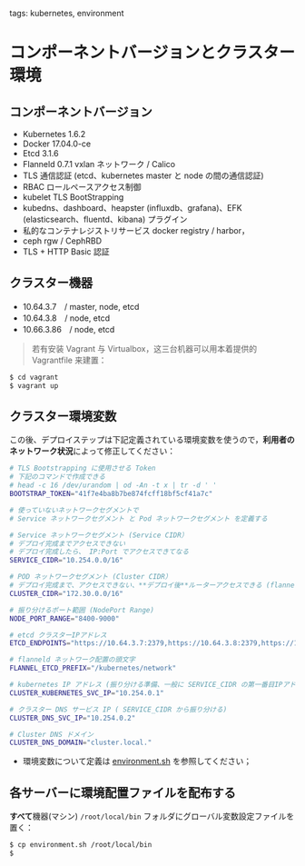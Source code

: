 <!-- toc -->

tags: kubernetes, environment

# コンポーネントバージョンとクラスター環境

## コンポーネントバージョン

+ Kubernetes 1.6.2
+ Docker  17.04.0-ce
+ Etcd 3.1.6
+ Flanneld 0.7.1 vxlan ネットワーク / Calico
+ TLS 通信認証 (etcd、kubernetes master と node の間の通信認証)
+ RBAC ロールペースアクセス制御
+ kubelet TLS BootStrapping
+ kubedns、dashboard、heapster (influxdb、grafana)、EFK (elasticsearch、fluentd、kibana) プラグイン
+ 私的なコンテナレジストリサービス docker registry / harbor，
+ ceph rgw / CephRBD
+ TLS + HTTP Basic 認証


## クラスター機器

+ 10.64.3.7　/ master, node, etcd
+ 10.64.3.8　/ node, etcd
+ 10.66.3.86　/ node, etcd

> 若有安装 Vagrant 与 Virtualbox，这三台机器可以用本着提供的 Vagrantfile 来建置：
``` bash
$ cd vagrant
$ vagrant up
```

## クラスター環境変数

この後、デプロイステップは下記定義されている環境変数を使うので，**利用者のネットワーク状況**によって修正してください：

``` bash
# TLS Bootstrapping に使用させる Token 
# 下記のコマンドで作成できる
# head -c 16 /dev/urandom | od -An -t x | tr -d ' ' 
BOOTSTRAP_TOKEN="41f7e4ba8b7be874fcff18bf5cf41a7c"

# 使っていないネットワークセグメントで
# Service ネットワークセグメント と Pod ネットワークセグメント を定義する

# Service ネットワークセグメント (Service CIDR）
# デプロイ完成までアクセスできない
# デプロイ完成したら、 IP:Port でアクセスできてなる
SERVICE_CIDR="10.254.0.0/16"

# POD ネットワークセグメント (Cluster CIDR）
# デプロイ完成まで、アクセスできない、**デプロイ後**ルーターアクセスできる (flanneld で)
CLUSTER_CIDR="172.30.0.0/16"

# 振り分けるポート範囲 (NodePort Range)
NODE_PORT_RANGE="8400-9000"

# etcd クラスターIPアドレス
ETCD_ENDPOINTS="https://10.64.3.7:2379,https://10.64.3.8:2379,https://10.66.3.86:2379"

# flanneld ネットワーク配置の頭文字
FLANNEL_ETCD_PREFIX="/kubernetes/network"

# kubernetes IP アドレス (振り分ける準備、一般に SERVICE_CIDR の第一番目IPアドレスを振り分ける)
CLUSTER_KUBERNETES_SVC_IP="10.254.0.1"

# クラスター DNS サービス IP ( SERVICE_CIDR から振り分ける)
CLUSTER_DNS_SVC_IP="10.254.0.2"

# Cluster DNS ドメイン
CLUSTER_DNS_DOMAIN="cluster.local."
```

+ 環境変数について定義は [environment.sh](https://github.com/opsnull/follow-me-install-kubernetes-cluster/blob/master/manifests/environment.sh) を参照してください；

## 各サーバーに環境配置ファイルを配布する

**すべて**機器(マシン) `/root/local/bin` フォルダにグローバル変数設定ファイルを置く：

``` bash
$ cp environment.sh /root/local/bin
$
```

